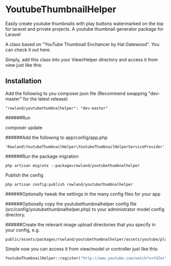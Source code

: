 
YoutubeThumbnailHelper
======================

Easily create youtube thumbnails with play buttons watermarked on the top for laravel and private projects. A youtube thumbnail generator package for Laravel

A class based on "YouTube Thumbnail Enchancer by Hal Gatewood". You can check it out here.

Simply, add this class into your View/Helper directory and access it from view just like this:

Installation
------------
Add the following to you composer.json file (Recommend swapping "dev-master" for the latest release)
```
"rowland/youtubethumbnalhelper": "dev-master"
```

######Run

composer update

######Add the following to app/config/app.php
```
'Rowland\YoutubeThumbnailHelper\YoutubeThumbnailHelperServiceProvider',
```

######Run the package migration
```
php artisan migrate --package=rowland/youtubethumbnalhelper
```

Publish the config
```
php artisan config:publish rowland/youtubethumbnalhelper
```

######Optionally tweak the settings in the many config files for your app

######Optionally copy the youtubethumbnalhelper config file (src/config/youtubethumbnalhelper.php) to your administrator model config directory.

######Create the relevant image upload directories that you specify in your config, e.g.
```
public/assets/packages/rowland/youtubethumbnalhelper/assets/youtube/play
```


Simple now you can access it from view/model or controller just like this:
```php
YoutubeThumbnailHelper::register("http://www.youtube.com/watch?v=YdIerlxIcHO")->create_image()
```
